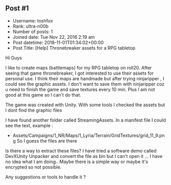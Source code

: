 ## Post #1
- Username: toshfox
- Rank: ultra-n00b
- Number of posts: 1
- Joined date: Tue Nov 22, 2016 2:19 am
- Post datetime: 2018-11-01T01:34:02+00:00
- Post Title: [Help] Thronebreaker assets for a RPG tabletop

Hi Guys

I like to create maps (battlemaps) for my RPG tabletop on  roll20.
After seeing that game thronebreaker, I got interested to use their assets for personal use.
I think their maps are handmade  but after trying ninjaripper , I could see the graphic assets.
I don't want to save them with ninjaripper coz u need to finish the game and save textures every 10 min. Plus I am not good at this game so I can't do that.

The game was created with Unity.
With some tools I checked the assets but I dont find the graphic files

I have found another folder called StreamingAssets.
In a manifest file I could see the text, example :
- Assets/Campaigns/1_NR/Maps/1_Lyria/Terrain/GridTextures/grid_11_9.png
So I guess the files are there


Is there a way to extract these files?
I have tried a software demo called DevXUnity Unpacker and convert the file as bin but I can't open it ...
I have no idea what I am doing.. Maybe there is a simple way or maybe it's encrypted so not possible.

Any suggestions or tools to handle it ?
